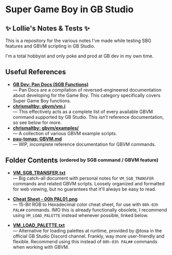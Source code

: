 # Super Game Boy in GB Studio
## ✨ Lollie's Notes & Tests ✨ ##
This is a repository for the various notes I've made while testing SBG features and GBVM scripting in GB Studio.

I'm a total hobbyist and only poke and prod at GB dev in my own time.

## Useful References ##
* [**GB Dev: Pan Docs (SGB Functions)**](https://gbdev.io/pandocs/SGB_Functions.html)<br>
 — Pan Docs are a compilation of reversed-engineered documentation about developing for the Game Boy. This category specifically covers Super Game Boy functions. 
* [**chrismaltby: gbvm/vm.i**](https://github.com/chrismaltby/gbvm/blob/master/include/vm.i)<br>
 — This effectively acts as a complete list of every available GBVM command supported by GB Studio. This _isn't_ reference documentation, so see below for more.
* [**chrismaltby: gbvm/examples/**](https://github.com/chrismaltby/gbvm/tree/master/examples)<br>
 — A collection of various GBVM example scripts.
* [**pau-tomas: GBVM.md**](https://gist.github.com/pau-tomas/92b0ad77506088d184a654af226f5b7d)<br>
 — WIP, incomplete reference documentation for GBVM commands.

## Folder Contents <sup><sub>(ordered by SGB command / GBVM feature)</sub></sup> ##
* [**VM\_SGB\_TRANSFER.txt**](VM_SGB_TRANSFER.txt)<br>
 — Big catch-all document with personal notes for `VM_SGB_TRANSFER` commands and related GBVM scripts. Loosely organized and formatted for web viewing, but no guarantees that it'll always be easy to read.

* [**Cheat Sheet - 00h PAL01.png**](Cheat%20Sheet%20-%2000h%20PAL01.png)<br>
 — 15-Bit RGB to Hexadecimal color cheat sheet, for use with `00h-03h PAL##` commands. IMO this is already functionally obsolete, I recommend using `VM_LOAD_PALETTE` instead whenever possible, linked below.

* [**VM\_LOAD\_PALETTE.txt**](VM_LOAD_PALETTE.txt)<br>
 — Alternative for loading palettes at runtime, provided by @toxa in the official GB Studio Discord channel. Frankly, way more user-friendly and flexible. Recommend using this instead of `00h-03h PAL##` commands when working with GBVM.
